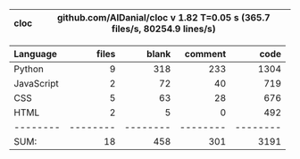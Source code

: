cloc|github.com/AlDanial/cloc v 1.82  T=0.05 s (365.7 files/s, 80254.9 lines/s)
--- | ---

Language|files|blank|comment|code
:-------|-------:|-------:|-------:|-------:
Python|9|318|233|1304
JavaScript|2|72|40|719
CSS|5|63|28|676
HTML|2|5|0|492
--------|--------|--------|--------|--------
SUM:|18|458|301|3191
